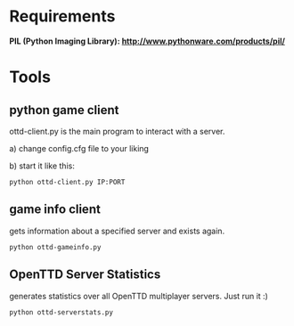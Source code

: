 # Requirements #
**PIL (Python Imaging Library): http://www.pythonware.com/products/pil/**


# Tools #
## python game client ##
ottd-client.py is the main program to interact with a server.

a) change config.cfg file to your liking

b) start it like this:
```
python ottd-client.py IP:PORT
```

## game info client ##
gets information about a specified server and exists again.
```
python ottd-gameinfo.py
```

## OpenTTD Server Statistics ##
generates statistics over all OpenTTD multiplayer servers. Just run it :)
```
python ottd-serverstats.py
```